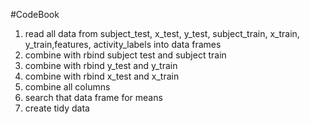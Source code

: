 #CodeBook

1. read all data from subject_test, x_test, y_test, subject_train, x_train, y_train,features, activity_labels into data frames
2. combine with rbind subject test and subject train
3. combine with rbind y_test and y_train
4. combine with rbind x_test and x_train
5. combine all columns 
6. search that data frame for means
7. create tidy data
